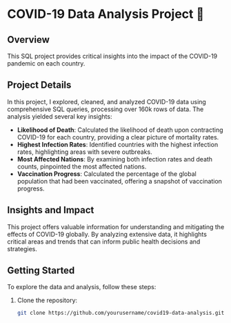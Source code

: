 # COVID-19 Data Analysis Project 🦠

## Overview

This SQL project provides critical insights into the impact of the COVID-19 pandemic on each country.

## Project Details

In this project, I explored, cleaned, and analyzed COVID-19 data using comprehensive SQL queries, processing over 160k rows of data. The analysis yielded several key insights:

- **Likelihood of Death**: Calculated the likelihood of death upon contracting COVID-19 for each country, providing a clear picture of mortality rates.
- **Highest Infection Rates**: Identified countries with the highest infection rates, highlighting areas with severe outbreaks.
- **Most Affected Nations**: By examining both infection rates and death counts, pinpointed the most affected nations.
- **Vaccination Progress**: Calculated the percentage of the global population that had been vaccinated, offering a snapshot of vaccination progress.

## Insights and Impact

This project offers valuable information for understanding and mitigating the effects of COVID-19 globally. By analyzing extensive data, it highlights critical areas and trends that can inform public health decisions and strategies.

## Getting Started

To explore the data and analysis, follow these steps:

1. Clone the repository: 
   ```bash
   git clone https://github.com/yourusername/covid19-data-analysis.git
